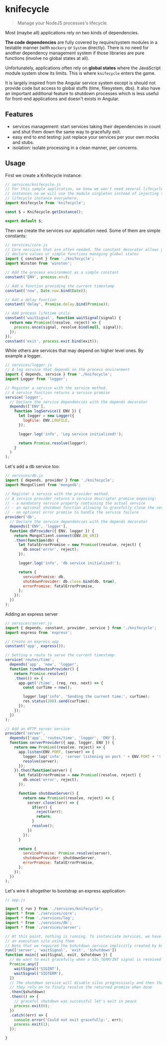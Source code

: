 # knifecycle
> Manage your NodeJS processes's lifecycle.

Most (maybe all) applications rely on two kinds of dependencies.

**The code dependencies** are fully covered by require/system modules in a
 testable manner (with `mockery` or `System` directly). There is no need for
 another dependency management system if those libraries are pure functions
 (involve no global states at all).

Unfortunately, applications often rely on **global states** where the JavaScript
 module system show its limits. This is where `knifecycle` enters the game.

It is largely inspired from the Angular service system except is should not
 provide code but access to global stuffs (time, filesystem, dbs). It also
 have an important additional feature to shutdown processes which is less
 useful for front-end applications and doesn't exists in Angular.

## Features
- services management: start services taking their dependencies in count and
 shut them down the same way to gracefully exit.
- easy end to end testing: just replace your services per your own mocks and
 stubs.
- isolation: isolate processing in a clean manner, per concerns.

## Usage

First we create a Knifecycle instance:
```js
// services/knifecycle.js
// For this sample application, we know we won't need several lifecycle
// instances so we will use the module singleton instead of injecting the
// lifecycle instance everywhere.
import Knifecycle from 'knifecycle';

const $ = Knifecycle.getInstance();

export default $;
```

Then we create the services our application need. Some of them are simple
 constants:
```js
// services/core.js
// Core services that are often needed. The constant decorator allows you to
// declare values or simple functions managing global states
import { constant } from './knifecycle';
import Winston from 'winston';

// Add the process environment as a simple constant
constant('ENV', process.env);

// Add a function providing the current timestamp
constant('now', Date.now.bind(Date));

// Add a delay function
constant('delay', Promise.delay.bind(Promise));

// Add process lifetime utils
constant('waitSignal', function waitSignal(signal) {
  return new Promise((resolve, reject) => {
    process.once(signal, resolve.bind(null, signal));
  });
});
constant('exit', process.exit.bind(exit));
```

While others are services that may depend on higher level ones. By example a
 logger.
```js
// services/logger.js
// A log service that depends on the process environment
import { depends, service } from './knifecycle';
import Logger from 'logger';

// Register a service with the service method.
// A service function returns a service promise
service('logger',
  // Declare the service dependencies with the depends decorator
  depends(['ENV'],
    function logService({ ENV }) {
      let logger = new Logger({
        logFile: ENV.LOGFILE,
      });

      logger.log('info', 'Log service initialized!');

      return Promise.resolve(logger);
    }
  )
);
```

Let's add a db service too:
```js
// services/db.js
import { depends, provider } from './knifecycle';
import MongoClient from 'mongodb';

// Register a service with the provider method.
// A service provider returns a service descriptor promise exposing:
// - a mandatory service property containing the actual service
// - an optional shutdown function allowing to gracefully close the service
// - an optional error promise to handle the service failure
provider('db',
  // Declare the service dependencies with the depends decorator
  depends(['ENV', 'logger'],
  function dbProvider({ ENV, logger }) {
    return MongoClient.connect(ENV.DB_URI)
    .then(function(db) {
      let fatalErrorPromise = new Promise((resolve, reject) {
        db.once('error', reject);
      });

      logger.log('info', 'db service initialized!');

      return {
        servicePromise: db,
        shutdownProvider: db.close.bind(db, true),
        errorPromise: fatalErrorPromise,
      };
    });
  })
);
```

Adding an express server
```js
// services/server.js
import { depends, constant, provider, service } from './knifecycle';
import express from 'express';

// Create an express app
constant('app', express());

// Setting a route to serve the current timestamp.
service('routes/time',
  depends('app', 'now', 'logger',
  function timeRoutesProvider() {
    return Promise.resolve()
    .then(() => {
      app.get('/time', (req, res, next) => {
        const curTime = now();

        logger.log('info', 'Sending the current time:', curTime);
        res.status(200).send(curTime);
      });
    });
  })
);

// Add an HTTP server service
provider('server',
  depends(['app', 'routes/time', 'logger', 'ENV'],
  function serverProvider({ app, logger, ENV }) {
    return new Promise((resolve, reject) => {
      app.listen(ENV.PORT, (server) => {
        logger.log('info', 'server listening on port ' + ENV.PORT + '!');
        resolve(server);
      });
    }).then(function(server) {
      let fatalErrorPromise = new Promise((resolve, reject) {
        db.once('error', reject);
      });

      function shutdownServer() {
        return new Promise((resolve, reject) => {
          server.close((err) => {
            if(err) {
              reject(err);
              return;
            }
            resolve();
          })
        });
      }

      return {
        servicePromise: Promise.resolve(server),
        shutdownProvider: shutdownServer,
        errorPromise: fatalErrorPromise,
      };
    });
  })
);
```

Let's wire it altogether to bootstrap an express application:
```js
// app.js

import { run } from './services/knifecycle';
import * from './services/core';
import * from './services/log';
import * from './services/db';
import * from './services/server';

// At this point, nothing is running. To instanciate services, we have to create
// an execution silo using them
// Note that we required the $shutdown service implicitly created by knifecycle
run(['server', 'waitSignal', 'exit', '$shutdown'])
function main({ waitSignal, exit, $shutdown }) {
  // We want to exit gracefully when a SIG_TERM/INT signal is received
  Promise.any([
    waitSignal('SIGINT'),
    waitSignal('SIGTERM'),
  ])
  // The shutdown service will disable silos progressively and then the services
  // they rely on to finaly resolve the returned promise when done
  .then($shutdown)
  .then(() => {
    // graceful shutdown was successful let's exit in peace
    process.exit(0);
  })
  .catch((err) => {
    console.error('Could not exit gracefully:', err);
    process.exit(1);
  });

}
```
